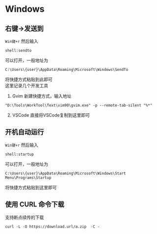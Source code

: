 # Windows

## 右键→发送到
``Win键+r`` 然后输入
```
shell:sendto
```
可以打开，一般地址为
```
C:\Users\{user}\AppData\Roaming\Microsoft\Windows\SendTo
```
将快捷方式粘贴到此即可  
这里记录几个开发工具  
1. Gvim
新建快捷方式，输入地址
```
"D:\Tools\WorkTool\Text\vim90\gvim.exe" -p --remote-tab-silent "%*"
```
2. VSCode
直接将VSCode复制到这里即可

## 开机自动运行
``Win键+r`` 然后输入
```
shell:startup
```
可以打开，一般地址为
```
C:\Users\{user}\AppData\Roaming\Microsoft\Windows\Start Menu\Programs\Startup
```
将快捷方式粘贴到这里即可

## 使用 CURL 命令下载

支持断点续传的下载
```
curl -L -O https://download.url/a.zip  -C -
```
